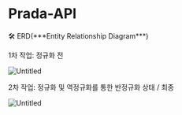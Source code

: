 # Prada-API

<aside>
🛠 ERD(***Entity Relationship Diagram***)

</aside>

1차 작업: 정규화 전

![Untitled](https://s3-us-west-2.amazonaws.com/secure.notion-static.com/f6bb89d4-7317-47e6-a94d-d8e7144dfac5/Untitled.png)

2차 작업: 정규화 및 역정규화를 통한 반정규화 상태 / 최종

![Untitled](https://s3-us-west-2.amazonaws.com/secure.notion-static.com/c3da8bd8-b1c5-4a23-b86f-a5e6e13fc19d/Untitled.png)
